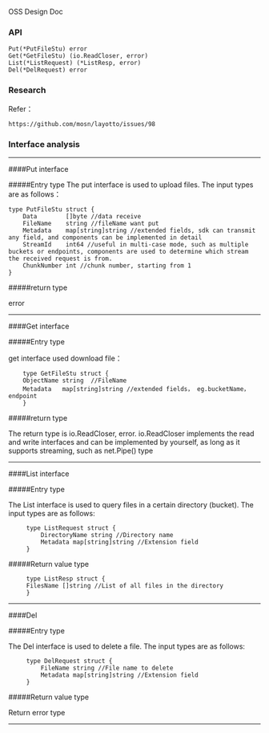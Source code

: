 OSS Design Doc

### API

```
Put(*PutFileStu) error
Get(*GetFileStu) (io.ReadCloser, error)
List(*ListRequest) (*ListResp, error)
Del(*DelRequest) error
```

### Research

Refer：

```
https://github.com/mosn/layotto/issues/98
```

### Interface analysis

---

####Put interface

#####Entry type
The put interface is used to upload files. The input types are as follows：

```
type PutFileStu struct {
	Data        []byte //data receive
	FileName    string //fileName want put
	Metadata    map[string]string //extended fields, sdk can transmit any field, and components can be implemented in detail
	StreamId    int64 //useful in multi-case mode, such as multiple buckets or endpoints, components are used to determine which stream the received request is from.
	ChunkNumber int //chunk number, starting from 1
}

```
#####return type

error

----

####Get interface

#####Entry type

get interface used download file：

```
    type GetFileStu struct {
    ObjectName string  //FileName
    Metadata   map[string]string //extended fields， eg.bucketName，endpoint
    }
```
#####return type

The return type is io.ReadCloser, error. io.ReadCloser implements the read and write interfaces and can be implemented by yourself, as long as it supports streaming, such as net.Pipe() type

---

####List interface

#####Entry type

The List interface is used to query files in a certain directory (bucket). The input types are as follows:

```
     type ListRequest struct {
         DirectoryName string //Directory name
         Metadata map[string]string //Extension field
     }
```
#####Return value type

```
     type ListResp struct {
     FilesName []string //List of all files in the directory
     }
```
---

####Del

#####Entry type

The Del interface is used to delete a file. The input types are as follows:

```
     type DelRequest struct {
         FileName string //File name to delete
         Metadata map[string]string //Extension field
     }
```

#####Return value type

Return error type

---